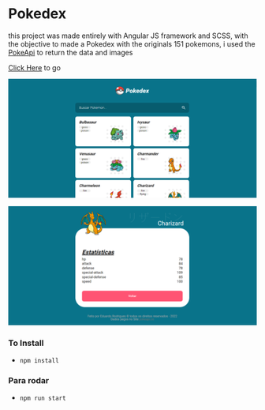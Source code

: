 # Pokedex

this project was made entirely with Angular JS framework and SCSS, with the objective to made a Pokedex with the originals 151 pokemons, i used the [PokeApi](https://pokeapi.co) to return the data and images 

[Click Here](https://pokedexd-angular.netlify.app) to go

![App Images](/src/assets/projImg/1.png)


![App Images](/src/assets/projImg/2.png)






### To Install

- `npm install`

### Para rodar 
- `npm run start`
